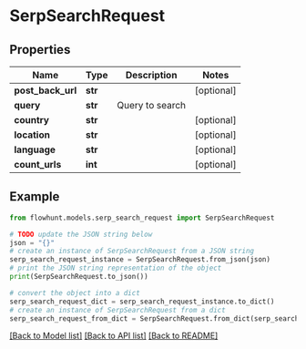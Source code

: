 # SerpSearchRequest


## Properties

Name | Type | Description | Notes
------------ | ------------- | ------------- | -------------
**post_back_url** | **str** |  | [optional] 
**query** | **str** | Query to search | 
**country** | **str** |  | [optional] 
**location** | **str** |  | [optional] 
**language** | **str** |  | [optional] 
**count_urls** | **int** |  | [optional] 

## Example

```python
from flowhunt.models.serp_search_request import SerpSearchRequest

# TODO update the JSON string below
json = "{}"
# create an instance of SerpSearchRequest from a JSON string
serp_search_request_instance = SerpSearchRequest.from_json(json)
# print the JSON string representation of the object
print(SerpSearchRequest.to_json())

# convert the object into a dict
serp_search_request_dict = serp_search_request_instance.to_dict()
# create an instance of SerpSearchRequest from a dict
serp_search_request_from_dict = SerpSearchRequest.from_dict(serp_search_request_dict)
```
[[Back to Model list]](../README.md#documentation-for-models) [[Back to API list]](../README.md#documentation-for-api-endpoints) [[Back to README]](../README.md)


